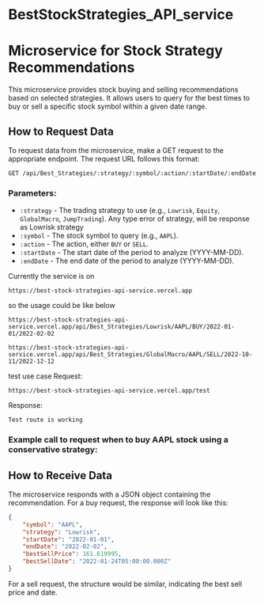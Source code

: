 # BestStockStrategies_API_service
# Microservice for Stock Strategy Recommendations

This microservice provides stock buying and selling recommendations based on selected strategies. It allows users to query for the best times to buy or sell a specific stock symbol within a given date range.

## How to Request Data

To request data from the microservice, make a GET request to the appropriate endpoint. The request URL follows this format:


```
GET /api/Best_Strategies/:strategy/:symbol/:action/:startDate/:endDate
```
### Parameters:

- `:strategy` - The trading strategy to use (e.g., `Lowrisk`, `Equity`, `GlobalMacro`, `JumpTrading`). Any type error of strategy, will be response as Lowrisk strategy 
- `:symbol` - The stock symbol to query (e.g., `AAPL`).
- `:action` - The action, either `BUY` or `SELL`.
- `:startDate` - The start date of the period to analyze (YYYY-MM-DD).
- `:endDate` - The end date of the period to analyze (YYYY-MM-DD).

Currently the service is on 
```
https://best-stock-strategies-api-service.vercel.app
```
so the usage could be like below
```
https://best-stock-strategies-api-service.vercel.app/api/Best_Strategies/Lowrisk/AAPL/BUY/2022-01-01/2022-02-02
```

```
https://best-stock-strategies-api-service.vercel.app/api/Best_Strategies/GlobalMacro/AAPL/SELL/2022-10-11/2022-12-12
```
test use case 
Request:
```
https://best-stock-strategies-api-service.vercel.app/test
```
Response:
```
Test route is working
```


### Example call to request when to buy AAPL stock using a conservative strategy:


## How to Receive Data

The microservice responds with a JSON object containing the recommendation. For a buy request, the response will look like this:

```json
{
    "symbol": "AAPL",
    "strategy": "Lowrisk",
    "startDate": "2022-01-01",
    "endDate": "2022-02-02",
    "bestSellPrice": 161.619995,
    "bestSellDate": "2022-01-24T05:00:00.000Z"
}
```
For a sell request, the structure would be similar, indicating the best sell price and date.

